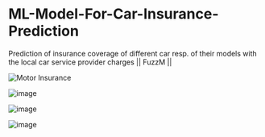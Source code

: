 # ML-Model-For-Car-Insurance-Prediction
Prediction of insurance coverage of different car resp. of their models with the local car service provider charges || FuzzM ||

![Motor Insurance](https://github.com/Akashk21/ML-Model-For-Car-Insurance-Prediction/assets/71625383/a2ac127d-f1bd-47a1-98a1-2434b386100f)

![image](https://github.com/Akashk21/ML-Model-For-Car-Insurance-Prediction/assets/71625383/c12803cd-167f-4ded-a142-6528bdc90572)

![image](https://github.com/Akashk21/ML-Model-For-Car-Insurance-Prediction/assets/71625383/fc352fae-035d-44b4-96c9-6d75321659b3)

![image](https://github.com/Akashk21/ML-Model-For-Car-Insurance-Prediction/assets/71625383/d7468cff-1cea-4bed-b27a-7bca5d0fdd04)
